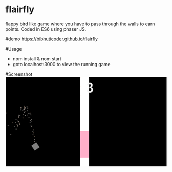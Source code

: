 # flairfly

flappy bird like game where you have to pass through the walls to earn points. Coded in ES6 using phaser JS.

#demo
https://bibhuticoder.github.io/flairfly

#Usage
- npm install & nom start
- goto localhost:3000 to view the running game

#Screenshot
![Alt text](/scn.PNG)
